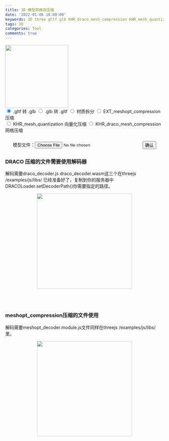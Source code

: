 ```yaml
---
title: 3D 模型转换及压缩
date: '2022-01-06 18:00:00'
keywords: 3D three gltf glb KHR_draco_mesh_compression KHR_mesh_quantization
tags: 3D
categories: Tool
comments: true
---
```


<div class="center">
<img class="mcenter" style="height: 200px" src="https://gitee.com/lightzhu/picgo/raw/master/blog-thumbnail.png" />
</div>

<!-- more -->

<html>

<head>
  <meta http-equiv="content-type" content="text/html;charset=utf-8;" />
  <meta http-equiv="X-UA-Compatible" content="IE=edge,chrome=1" />
  <meta name="robots" content="all" />
  <meta name="robots" content="index,follow" />
  <title>3D 模型转换及压缩</title>
  <link rel="stylesheet" href="/css/picnic.min.css">
  <style>
    .container{
      width:100%;
    }
    .form-group {
      display:flex;
      justify-content: center;
      align-items: center;
    }
    .form-group label{
      line-height:34px;
      margin:0;
    }
    .form-group .form-control{
      width:66%;
      margin-right:10px;
    }
    .form-group .btn{
      margin:0px;
    }
    .file-box{
      margin-top:20px;
    }
    .down{
      margin-top:20px;
    }
    .down p{
      display:inline-block;
    }
    .image-box{
      min-height:350px;
      text-align:center;
    }
    .image-box img{
      min-width:300px;
      min-height:300px;
      height:auto;
      border:1px solid #ccc;
    }
    .down{
      display:none;
    }
    .tip{
       margin-top:20px;
    }
  </style>
</head>

<body>
  <div class="container">
    <div>
       <label>
        <input type='radio' name="radiotype" checked value="0">
        <span class="checkable">.gltf 转 .glb</span>
      </label>
       <label>
        <input type='radio' name="radiotype" value="1">
        <span class="checkable">.glb 转 .gltf</span>
      </label>
       <label>
        <input type='radio' name="radiotype" value="2">
        <span class="checkable">材质拆分</span>
      </label>
      <label>
        <input type='radio' name="radiotype" value="3">
        <span class="checkable">EXT_meshopt_compression 压缩</span>
      </label>
    </div>
    <div>
      <label>
        <input type='radio' name="radiotype" value="4">
        <span class="checkable">KHR_mesh_quantization 向量化压缩</span>
      </label>
      <label>
        <input type='radio' name="radiotype" value="5">
        <span class="checkable">KHR_draco_mesh_compression 网格压缩</span>
      </label>
    </div>
    </div> 
    <div class="file-box">
      <div class="form-group">
        <label for="file">模型文件：</label>
        <input type="file" id="file" class="form-control" accept=".gltf,.glb" placeholder="上传">
        <button id="creatFile">确认</button>
      </div>
      <div class="down">
        <p id="dist">下载地址</p>
        <span class="size"></span>
        <a href="/" target="_blank">点击下载</a>
      </div> 
    </div>
    <div class="tip">
      <h3>DRACO 压缩的文件需要使用解码器</h3>
      <p>解码需要draco_decoder.js draco_decoder.wasm这三个在threejs /examples/js/libs/ 已经准备好了，复制到你的服务器中DRACOLoader.setDecoderPath()你需要指定的路径。</p>
      <div class="image-box">
        <img src="https://gitee.com/lightzhu/picgo/raw/master/dracoloader使用.png" class="img">
      </div> 
    </div>
    <div class="tip">
      <h3>meshopt_compression压缩的文件使用</h3>
      <p>解码需要meshopt_decoder.module.js文件同样在threejs /examples/js/libs/ 里。</p>
      <div class="image-box">
        <img src="https://gitee.com/lightzhu/picgo/raw/master/meshopt_compression.png" class="img">
      </div> 
    </div>
  </div>
  <script src="https://cdn.bootcdn.net/ajax/libs/jquery/1.8.0/jquery-1.8.0.min.js"></script>
  <script>
    $(document).ready(function(){
       $("#creatFile").click(function(){
        console.log($("input[name='radiotype']:checked").val());
        let type = $("input[name='radiotype']:checked").val();
        var files = $('#file').prop('files');
        var data = new FormData();
        data.append('file', files[0]);
        data.append('type', type);
        $('.down').hide();
        uploadFileAndconvert(data);
      })
      function uploadFileAndconvert(params){
        $.ajax({
          type: "post",
          // url: "http://127.0.0.1:7001/3dmodel/convert",
          url:"https://xapi.2048888.xyz/3dmodel/convert",
          data:params,
          cache: false,
          timeout : 50000,
          processData: false, 
          contentType: false, 
          success: function (res) {
            console.log(res)
            if(res.code!==200){
              return window.alert(res.msg)
            }
            $('.down').show().find('#dist').text(res.data.path)
            $('.down .size').eq(0).text(res.data.size)
            $('.down a').eq(0).attr('href',res.data.path)
          },
          error: function (err) {
            console.log(err)
          }
        })
      }
    })
  </script>
</body>

</html>
